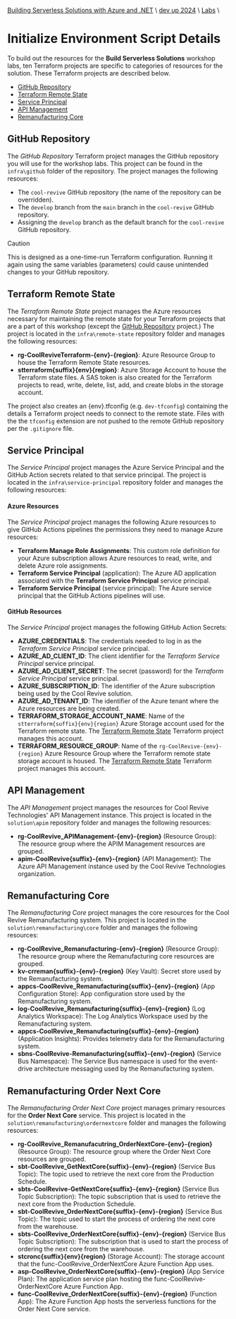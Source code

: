 [Building Serverless Solutions with Azure and .NET](https://github.com/TaleLearnCode/BuildingServerlessSolutions) \ [dev up 2024](..\README.md) \ [Labs](README.md) \

# Initialize Environment Script Details

To build out the resources for the **Build Serverless Solutions** workshop labs, ten Terraform projects are specific to categories of resources for the solution. These Terraform projects are described below.

- [GitHub Repository](#github-repository)
- [Terraform Remote State](#terraform-remote-state)
- [Service Principal](#service-principal)
- [API Management](#api-management)
- [Remanufacturing Core](#remanufacturing-core)

## GitHub Repository

The *GitHub Repository* Terraform project manages the GitHub repository you will use for the workshop labs. This project can be found in the `infra\github` folder of the repository.  The project manages the following resources:

- The `cool-revive` GitHub repository (the name of the repository can be overridden).
- The `develop` branch from the `main` branch in the `cool-revive` GitHub repository.
- Assigning the `develop` branch as the default branch for the `cool-revive` GitHub repository.

> [!CAUTION]
>
> This is designed as a one-time-run Terraform configuration. Running it again using the same variables (parameters) could cause unintended changes to your GitHub repository.

## Terraform Remote State

The *Terraform Remote State* project manages the Azure resources necessary for maintaining the remote state for your Terraform projects that are a part of this workshop (except the [GitHub Repository](#github-repository) project.) The project is located in the `infra\remote-state` repository folder and manages the following resources:

- **rg-CoolReviveTerraform-{env}-{region}**: Azure Resource Group to house the Terraform Remote State resources.
- **stterraform{suffix}{env}{region}**: Azure Storage Account to house the Terraform state files. A SAS token is also created for the Terraform projects to read, write, delete, list, add, and create blobs in the storage account.

The project also creates an {env}.tfconfig (e.g. `dev-tfconfig`) containing the details a Terraform project needs to connect to the remote state. Files with the the `tfconfig` extension are not pushed to the remote GitHub repository per the `.gitignore` file.

## Service Principal

The *Service Principal* project manages the Azure Service Principal and the GitHub Action secrets related to that service principal. The project is located in the `infra\service-principal` repository folder and manages the following resources:

#### Azure Resources

The *Service Principal* project manages the following Azure resources to give GitHub Actions pipelines the permissions they need to manage Azure resources:

- **Terraform Manage Role Assignments**: This custom role definition for your Azure subscription allows Azure resources to read, write, and delete Azure role assignments.
- **Terraform Service Principal** (application): The Azure AD application associated with the **Terraform Service Principal** service principal.
- **Terraform Service Principal** (service principal): The Azure service principal that the GitHub Actions pipelines will use.

#### GitHub Resources

The *Service Principal* project manages the following GitHub Action Secrets:

- **AZURE_CREDENTIALS**: The credentials needed to log in as the *Terraform Service Principal* service principal.
- **AZURE_AD_CLIENT_ID**: The client identifier for the *Terraform Service Principal* service principal.
- **AZURE_AD_CLIENT_SECRET**: The secret (password) for the *Terraform Service Principal* service principal.
- **AZURE_SUBSCRIPTION_ID**: The identifier of the Azure subscription being used by the Cool Revive solution.
- **AZURE_AD_TENANT_ID**: The identifier of the Azure tenant where the Azure resources are being created.
- **TERRAFORM_STORAGE_ACCOUNT_NAME**: Name of the `stterraform{suffix}{env}{region}` Azure Storage account used for the Terraform remote state. The [Terraform Remote State](#terraform-remote-state) Terraform project manages this account.
- **TERRAFORM_RESOURCE_GROUP**: Name of the `rg-CoolRevive-{env}-{region}` Azure Resource Group where the Terraform remote state storage account is housed. The [Terraform Remote State](#terraform-remote-state) Terraform project manages this account.

## API Management

The *API Management* project manages the resources for Cool Revive Technologies' API Management instance. This project is located in the `solution\apim` repository folder and manages the following resources:

- **rg-CoolRevive_APIManagement-{env}-{region}** (Resource Group): The resource group where the APIM Management resources are grouped.
- **apim-CoolRevive{suffix}-{env}-{region}** (API Management): The Azure API Management instance used by the Cool Revive Technologies organization.

## Remanufacturing Core

The *Remanufacturing Core* project manages the core resources for the Cool Revive Remanufacturing system. This project is located in the `solution\remanufacturing\core` folder and manages the following resources:

- **rg-CoolRevive_Remanufacturing-{env}-{region}** (Resource Group): The resource group where the Remanufacturing core resources are grouped.
- **kv-crreman{suffix}-{env}-{region}** (Key Vault): Secret store used by the Remanufacturing system.
- **appcs-CoolRevive_Remanufacturing{suffix}-{env}-{region}** (App Configuration Store): App configuration store used by the Remanufacturing system.
- **log-CoolRevive_Remanufacturing{suffix}-{env}-{region}** (Log Analytics Workspace): The Log Analytics Workspace used by the Remanufacturing system.
- **appcs-CoolRevive_Remanufacturing{suffix}-{env}-{region}** (Application Insights): Provides telemetry data for the Remanufacturing system.
- **sbns-CoolRevive-Remanufacturing{suffix}-{env}-{region}** (Service Bus Namespace): The Service Bus namespace is used for the event-drive architecture messaging used by the Remanufacturing system.

## Remanufacturing Order Next Core

The *Remanufacturing Order Next Core* project manages primary resources for the **Order Next Core** service. This project is located in the `solution\remanufacturing\ordernextcore` folder and manages the following resources:

- **rg-CoolRevive_Remanufacutring_OrderNextCore-{env}-{region}** (Resource Group): The resource group where the Order Next Core resources are grouped.
- **sbt-CoolRevive_GetNextCore{suffix}-{env}-{region}** (Service Bus Topic): The topic used to retrieve the next core from the Production Schedule.
- **sbts-CoolRevive-GetNextCore{suffix}-{env}-{region}** (Service Bus Topic Subscription): The topic subscription that is used to retrieve the next core from the Production Schedule.
- **sbt-CoolRevive_OrderNextCore{suffix}-{env}-{region}** (Service Bus Topic): The topic used to start the process of ordering the next core from the warehouse.
- **sbts-CoolRevive_OrderNextCore{suffix}-{env}-{region}** (Service Bus Topic Subscription): The subscription that is used to start the process of ordering the next core from the warehouse.
- **stcronc{suffix}{env}{region}** (Storage Account): The storage account that the func-CoolRevive_OrderNextCore Azure Function App uses.
- **asp-CoolRevive_OrderNextCore{suffix}-{env}-{region}** (App Service Plan): The application service plan hosting the func-CoolRevive-OrderNextCore Azure Function App.
- **func-CoolRevive_OrderNextCore{suffix}-{env}-{region}** (Function App): The Azure Function App hosts the serverless functions for the Order Next Core service.